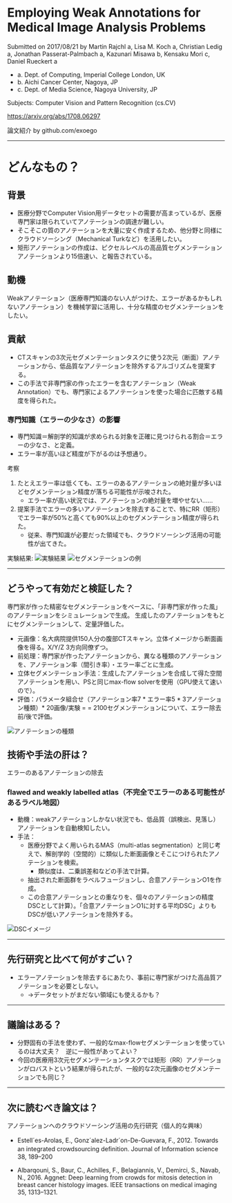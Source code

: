 Employing Weak Annotations for Medical Image Analysis Problems
===

Submitted on 2017/08/21
by Martin Rajchl a, Lisa M. Koch a, Christian Ledig a, Jonathan Passerat-Palmbach a, Kazunari Misawa b, Kensaku Mori c, Daniel Rueckert a
* a. Dept. of Computing, Imperial College London, UK
* b. Aichi Cancer Center, Nagoya, JP
* c. Dept. of Media Science, Nagoya University, JP

Subjects: Computer Vision and Pattern Recognition (cs.CV)

https://arxiv.org/abs/1708.06297

論文紹介 by github.com/exoego

---

# どんなもの？

## 背景

* 医療分野でComputer Vision用データセットの需要が高まっているが、医療専門家は限られていてアノテーションの調達が難しい。
* そこそこの質のアノテーションを大量に安く作成するため、他分野と同様にクラウドソーシング（Mechanical Turkなど）を活用したい。
* 矩形アノテーションの作成は、ピクセルレベルの高品質セグメンテーションアノテーションより15倍速い、と報告されている。

## 動機

Weakアノテーション（医療専門知識のない人がつけた、エラーがあるかもしれないアノテーション）を機械学習に活用し、十分な精度のセグメンテーションをしたい。

## 貢献

* CTスキャンの3次元セグメンテーションタスクに使う2次元（断面）アノテーションから、低品質なアノテーションを除外するアルゴリズムを提案する。
* この手法で非専門家の作ったエラーを含むアノテーション（Weak Annotation）でも、専門家によるアノテーションを使った場合に匹敵する精度を得られた。

### 専門知識（エラーの少なさ）の影響

* 専門知識＝解剖学的知識が求められる対象を正確に見つけられる割合＝エラーの少なさ、と定義。
* エラー率が高いほど精度が下がるのは予想通り。

考察
1. たとえエラー率は低くても、エラーのあるアノテーションの絶対量が多いほどセグメンテーション精度が落ちる可能性が示唆された。
	* エラー率が高い状況では、アノテーションの絶対量を増やせない……
2. 提案手法でエラーの多いアノテーションを除去することで、特にRR（矩形）でエラー率が50%と高くても90%以上のセグメンテーション精度が得られた。
	* 従来、専門知識が必要だった領域でも、クラウドソーシング活用の可能性が出てきた。


実験結果:
![実験結果](https://image.ibb.co/ekw6xH/2018_04_12_180310.jpg)
![セグメンテーションの例](https://image.ibb.co/mdWvrc/2018_04_12_175724.jpg)


---

## どうやって有効だと検証した？

専門家が作った精密なセグメンテーションをベースに、「非専門家が作った風」のアノテーションをシミュレーションで生成。
生成したのアノテーションをもとにセグメンテーションして、定量評価した。

* 元画像：名大病院提供150人分の腹部CTスキャン。立体イメージから断面画像を得る。X/Y/Z 3方向同僚ずつ。
* 前処理：専門家が作ったアノテーションから、異なる種類のアノテーションを、アノテーション率（間引き率）・エラー率ごとに生成。	
* 立体セグメンテーション手法：生成したアノテーションを合成して得た空間アノテーションを用い、PSと同じmax-flow solverを使用（GPU使えて速いので）。
* 評価：パラメータ組合せ（アノテーション率7 * エラー率5 * 3アノテーション種類）* 20画像/実験 = = 2100セグメンテーションについて、エラー除去前/後で評価。

![アノテーションの種類](https://image.ibb.co/i3Mjjx/2018_04_12_175818.jpg)

## 技術や手法の肝は？

エラーのあるアノテーションの除去

### flawed and weakly labelled atlas（不完全でエラーのある可能性があるラベル地図）

* 動機：weakアノテーションしかない状況でも、低品質（誤検出、見落し）アノテーションを自動検知したい。
* 手法：
	* 医療分野でよく用いられるMAS（multi-atlas segmentation）と同じ考えで、解剖学的（空間的）に類似した断面画像とそこにつけられたアノテーションを検索。
		* 類似度は、二乗誤差和などの手法で計算。
	* 抽出された断面群をラベルフュージョンし、合意アノテーションO1を作成。
	* この合意アノテーションとの重なりを、個々のアノテーションの精度DSCとして計算）。「合意アノテーションO1に対する平均DSC」よりもDSCが低いアノテーションを除外する。

![DSCイメージ](https://image.ibb.co/knp4jx/2018_04_12_180321.jpg)

---

## 先行研究と比べて何がすごい？

* エラーアノテーションを除去するにあたり、事前に専門家がつけた高品質アノテーションを必要としない。
	* →データセットがまだない領域にも使えるかも？

---

## 議論はある？

* 分野固有の手法を使わず、一般的なmax-flowセグメンテーションを使っているのは大丈夫？　逆に一般性があってよい？
* 今回の医療用3次元セグメンテーションタスクでは矩形（RR）アノテーションがロバストという結果が得られたが、一般的な2次元画像のセグメンテーションでも同じ？


---

## 次に読むべき論文は？

アノテーションへのクラウドソーシング活用の先行研究（個人的な興味）

+ Estell´es-Arolas, E., Gonz´alez-Ladr´on-De-Guevara, F., 2012. Towards　an integrated crowdsourcing definition. Journal of Information science　38, 189–200
* Albarqouni, S., Baur, C., Achilles, F., Belagiannis, V., Demirci, S., Navab, N., 2016. Aggnet: Deep learning from crowds for mitosis detection in breast cancer histology images. IEEE transactions on medical imaging 35, 1313–1321.
